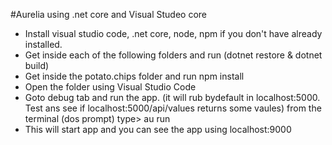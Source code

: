 #Aurelia using .net core and Visual Studeo core

* Install visual studio code, .net core, node, npm if you don't have already installed.
* Get inside each of the following folders and run (dotnet restore & dotnet build)
* Get inside the potato.chips folder and run npm install
* Open the folder using Visual Studio Code
* Goto debug tab and run the app. (it will rub bydefault in localhost:5000. Test ans see if localhost:5000/api/values returns some vaules)
from the terminal (dos prompt) type> au run
* This will start app and you can see the app using localhost:9000

